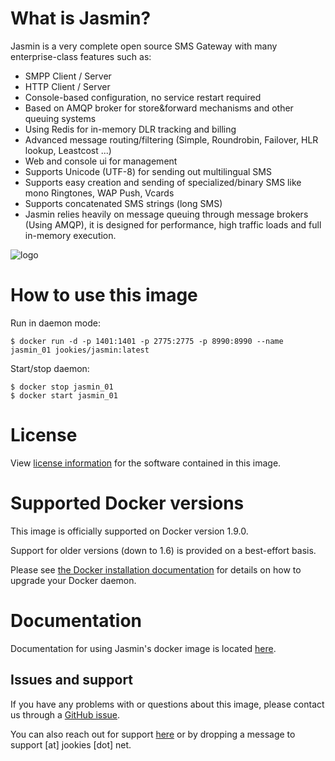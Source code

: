 What is Jasmin?
===============

Jasmin is a very complete open source SMS Gateway with many enterprise-class features such as:

* SMPP Client / Server
* HTTP Client / Server
* Console-based configuration, no service restart required
* Based on AMQP broker for store&forward mechanisms and other queuing systems
* Using Redis for in-memory DLR tracking and billing
* Advanced message routing/filtering (Simple, Roundrobin, Failover, HLR lookup, Leastcost ...)
* Web and console ui for management
* Supports Unicode (UTF-8) for sending out multilingual SMS
* Supports easy creation and sending of specialized/binary SMS like mono Ringtones, WAP Push, Vcards
* Supports concatenated SMS strings (long SMS)
* Jasmin relies heavily on message queuing through message brokers (Using AMQP), it is designed for performance, high traffic loads and full in-memory execution.

![logo](https://raw.githubusercontent.com/jookies/jasmin/master/misc/doc/sources/_static/jasmin-logo-small.png)

How to use this image
=====================

Run in daemon mode:

```console
$ docker run -d -p 1401:1401 -p 2775:2775 -p 8990:8990 --name jasmin_01 jookies/jasmin:latest
```

Start/stop daemon:

```console
$ docker stop jasmin_01
$ docker start jasmin_01
```

License
=======

View [license information](https://raw.githubusercontent.com/jookies/jasmin/master/LICENSE) for the software contained in this image.

Supported Docker versions
=========================

This image is officially supported on Docker version 1.9.0.

Support for older versions (down to 1.6) is provided on a best-effort basis.

Please see [the Docker installation documentation](https://docs.docker.com/installation/) for details on how to upgrade your Docker daemon.

Documentation
=============

Documentation for using Jasmin's docker image is located [here](http://docs.jasminsms.com/en/latest/installation/index.html#docker).

Issues and support
------------------

If you have any problems with or questions about this image, please contact us through a [GitHub issue](https://github.com/jookies/jasmin/issues).

You can also reach out for support [here](https://groups.google.com/forum/#!forum/jasmin-sms-gateway) or by dropping a message to support [at] jookies [dot] net.
